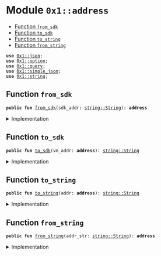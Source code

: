 
<a id="0x1_address"></a>

# Module `0x1::address`



-  [Function `from_sdk`](#0x1_address_from_sdk)
-  [Function `to_sdk`](#0x1_address_to_sdk)
-  [Function `to_string`](#0x1_address_to_string)
-  [Function `from_string`](#0x1_address_from_string)


<pre><code><b>use</b> <a href="json.md#0x1_json">0x1::json</a>;
<b>use</b> <a href="../../move_nursery/../move_stdlib/doc/option.md#0x1_option">0x1::option</a>;
<b>use</b> <a href="query.md#0x1_query">0x1::query</a>;
<b>use</b> <a href="simple_json.md#0x1_simple_json">0x1::simple_json</a>;
<b>use</b> <a href="../../move_nursery/../move_stdlib/doc/string.md#0x1_string">0x1::string</a>;
</code></pre>



<a id="0x1_address_from_sdk"></a>

## Function `from_sdk`



<pre><code><b>public</b> <b>fun</b> <a href="address.md#0x1_address_from_sdk">from_sdk</a>(sdk_addr: <a href="../../move_nursery/../move_stdlib/doc/string.md#0x1_string_String">string::String</a>): <b>address</b>
</code></pre>



<details>
<summary>Implementation</summary>


<pre><code><b>public</b> <b>fun</b> <a href="address.md#0x1_address_from_sdk">from_sdk</a>(sdk_addr: String): <b>address</b> {
    <b>let</b> obj = <a href="simple_json.md#0x1_simple_json_empty">simple_json::empty</a>();
    <a href="simple_json.md#0x1_simple_json_set_object">simple_json::set_object</a>(&<b>mut</b> obj, <a href="../../move_nursery/../move_stdlib/doc/option.md#0x1_option_none">option::none</a>&lt;String&gt;());
    <a href="simple_json.md#0x1_simple_json_increase_depth">simple_json::increase_depth</a>(&<b>mut</b> obj);

    <a href="simple_json.md#0x1_simple_json_set_string">simple_json::set_string</a>(&<b>mut</b> obj, <a href="../../move_nursery/../move_stdlib/doc/option.md#0x1_option_some">option::some</a>(<a href="../../move_nursery/../move_stdlib/doc/string.md#0x1_string_utf8">string::utf8</a>(b"sdk_addr")), sdk_addr);

    <b>let</b> req = <a href="json.md#0x1_json_stringify">json::stringify</a>(<a href="simple_json.md#0x1_simple_json_to_json_object">simple_json::to_json_object</a>(&obj));
    <b>let</b> res = <a href="query.md#0x1_query_query_custom">query::query_custom</a>(b"from_sdk_address", *<a href="../../move_nursery/../move_stdlib/doc/string.md#0x1_string_bytes">string::bytes</a>(&req));
    <b>let</b> res = <a href="simple_json.md#0x1_simple_json_from_json_object">simple_json::from_json_object</a>(<a href="json.md#0x1_json_parse">json::parse</a>(<a href="../../move_nursery/../move_stdlib/doc/string.md#0x1_string_utf8">string::utf8</a>(res)));

    <a href="simple_json.md#0x1_simple_json_increase_depth">simple_json::increase_depth</a>(&<b>mut</b> res);
    <b>let</b> (_, data) = <a href="json.md#0x1_json_unpack_elem">json::unpack_elem</a>(<a href="simple_json.md#0x1_simple_json_borrow">simple_json::borrow</a>(&<b>mut</b> res));

    <a href="address.md#0x1_address_from_string">from_string</a>(<a href="json.md#0x1_json_as_string">json::as_string</a>(data))
}
</code></pre>



</details>

<a id="0x1_address_to_sdk"></a>

## Function `to_sdk`



<pre><code><b>public</b> <b>fun</b> <a href="address.md#0x1_address_to_sdk">to_sdk</a>(vm_addr: <b>address</b>): <a href="../../move_nursery/../move_stdlib/doc/string.md#0x1_string_String">string::String</a>
</code></pre>



<details>
<summary>Implementation</summary>


<pre><code><b>public</b> <b>fun</b> <a href="address.md#0x1_address_to_sdk">to_sdk</a>(vm_addr: <b>address</b>): String {
    <b>let</b> obj = <a href="simple_json.md#0x1_simple_json_empty">simple_json::empty</a>();
    <a href="simple_json.md#0x1_simple_json_set_object">simple_json::set_object</a>(&<b>mut</b> obj, <a href="../../move_nursery/../move_stdlib/doc/option.md#0x1_option_none">option::none</a>&lt;String&gt;());
    <a href="simple_json.md#0x1_simple_json_increase_depth">simple_json::increase_depth</a>(&<b>mut</b> obj);

    <a href="simple_json.md#0x1_simple_json_set_string">simple_json::set_string</a>(&<b>mut</b> obj, <a href="../../move_nursery/../move_stdlib/doc/option.md#0x1_option_some">option::some</a>(<a href="../../move_nursery/../move_stdlib/doc/string.md#0x1_string_utf8">string::utf8</a>(b"vm_addr")), <a href="address.md#0x1_address_to_string">to_string</a>(vm_addr));

    <b>let</b> req = <a href="json.md#0x1_json_stringify">json::stringify</a>(<a href="simple_json.md#0x1_simple_json_to_json_object">simple_json::to_json_object</a>(&obj));
    <b>let</b> res = <a href="query.md#0x1_query_query_custom">query::query_custom</a>(b"to_sdk_address", *<a href="../../move_nursery/../move_stdlib/doc/string.md#0x1_string_bytes">string::bytes</a>(&req));
    <b>let</b> res = <a href="simple_json.md#0x1_simple_json_from_json_object">simple_json::from_json_object</a>(<a href="json.md#0x1_json_parse">json::parse</a>(<a href="../../move_nursery/../move_stdlib/doc/string.md#0x1_string_utf8">string::utf8</a>(res)));

    <a href="simple_json.md#0x1_simple_json_increase_depth">simple_json::increase_depth</a>(&<b>mut</b> res);
    <b>let</b> (_, data) = <a href="json.md#0x1_json_unpack_elem">json::unpack_elem</a>(<a href="simple_json.md#0x1_simple_json_borrow">simple_json::borrow</a>(&<b>mut</b> res));

    <a href="json.md#0x1_json_as_string">json::as_string</a>(data)
}
</code></pre>



</details>

<a id="0x1_address_to_string"></a>

## Function `to_string`



<pre><code><b>public</b> <b>fun</b> <a href="address.md#0x1_address_to_string">to_string</a>(addr: <b>address</b>): <a href="../../move_nursery/../move_stdlib/doc/string.md#0x1_string_String">string::String</a>
</code></pre>



<details>
<summary>Implementation</summary>


<pre><code><b>public</b> <b>native</b> <b>fun</b> <a href="address.md#0x1_address_to_string">to_string</a>(addr: <b>address</b>): String;
</code></pre>



</details>

<a id="0x1_address_from_string"></a>

## Function `from_string`



<pre><code><b>public</b> <b>fun</b> <a href="address.md#0x1_address_from_string">from_string</a>(addr_str: <a href="../../move_nursery/../move_stdlib/doc/string.md#0x1_string_String">string::String</a>): <b>address</b>
</code></pre>



<details>
<summary>Implementation</summary>


<pre><code><b>public</b> <b>native</b> <b>fun</b> <a href="address.md#0x1_address_from_string">from_string</a>(addr_str: String): <b>address</b>;
</code></pre>



</details>
